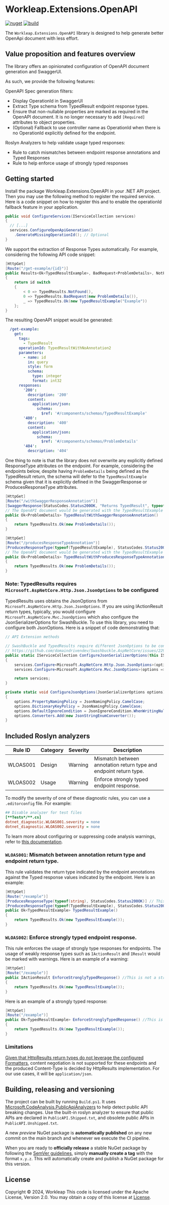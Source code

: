 # Workleap.Extensions.OpenAPI

[![nuget](https://img.shields.io/nuget/v/Workleap.Extensions.OpenAPI.svg?logo=nuget)](https://www.nuget.org/packages/Workleap.Extensions.OpenAPI/)
[![build](https://img.shields.io/github/actions/workflow/status/gsoft-inc/wl-extensions-openapi/publish.yml?logo=github&branch=main)](https://github.com/workleap/wl-extensions-openapi/actions/workflows/publish.yml)

The `Workleap.Extensions.OpenAPI` library is designed to help generate better OpenApi document with less effort.

## Value proposition and features overview

The library offers an opinionated configuration of OpenAPI document generation and SwaggerUI.

As such, we provide the following features:

OpenAPI Spec generation filters:
- Display OperationId in SwaggerUI
- Extract Type schema from TypedResult endpoint response types.
- Ensure that non-nullable properties are marked as required in the OpenAPI document. It is no longer necessary to add `[Required]` attributes to object properties.
- (Optional) Fallback to use controller name as OperationId when there is no OperationId explicitly defined for the endpoint.

Roslyn Analyzers to help validate usage typed responses:
- Rule to catch mismatches between endpoint response annotations and Typed Responses
- Rule to help enforce usage of strongly typed responses

## Getting started

Install the package Workleap.Extensions.OpenAPI in your .NET API project. Then you may use the following method to register the required service.  Here is a code snippet on how to register this and to enable the operationId fallback feature in your application.

```cs
public void ConfigureServices(IServiceCollection services)
{
  // [...]
  services.ConfigureOpenApiGeneration()
    .GenerateMissingOperationId(); // Optional
}
```

We support the extraction of Response Types automatically. For example, considering the following API code snippet:
```cs
[HttpGet]
[Route("/get-example/{id}")]
public Results<Ok<TypedResultExample>, BadRequest<ProblemDetails>, NotFound> GetExample(int id)
{
    return id switch
    {
        < 0 => TypedResults.NotFound(),
        0 => TypedResults.BadRequest(new ProblemDetails()),
        _ => TypedResults.Ok(new TypedResultExample("Example"))
    };
}
```

The resulting OpenAPI snippet would be generated:
```yaml
  /get-example:
    get:
      tags:
        - TypedResult
      operationId: TypedResultWithNoAnnotation2
      parameters:
        - name: id
          in: query
          style: form
          schema:
            type: integer
            format: int32
      responses:
        '200':
          description: '200'
          content:
            application/json:
              schema:
                $ref: '#/components/schemas/TypedResultExample'
        '400':
          description: '400'
          content:
            application/json:
              schema:
                $ref: '#/components/schemas/ProblemDetails'
        '404':
          description: '404'
```

One thing to note is that the library does not overwrite any explicitly defined ResponseType attributes on the endpoint. For example, considering the endpoints below, despite having `ProblemDetails` being defined as the TypedResult return, the schema will defer to the `TypedResultExample` schema given that it is explicitly defined in the SwaggerResponse or ProducesResponseType attributes. 

```cs
[HttpGet]
[Route("/withSwaggerResponseAnnotation")]
[SwaggerResponse(StatusCodes.Status200OK, "Returns TypedResult", typeof(TypedResultExample), "application/json")] 
// The OpenAPI document would be generated with the TypedResultExample schema rather than ProblemDetails as per signature. 
public Ok<ProblemDetails> TypedResultWithSwaggerResponseAnnotation()
{
    return TypedResults.Ok(new ProblemDetails());
}

[HttpGet]
[Route("/producesResponseTypeAnnotation")]
[ProducesResponseType(typeof(TypedResultExample), StatusCodes.Status200OK)] 
// The OpenAPI document would be generated with the TypedResultExample schema rather than ProblemDetails as per signature.
public Ok<ProblemDetails> TypedResultWithProducesResponseTypeAnnotation()
{
    return TypedResults.Ok(new ProblemDetails());
}
```

### Note: TypedResults requires `Microsoft.AspNetCore.Http.Json.JsonOptions` to be configured

TypedResults uses obtains the JsonOptions from `Microsoft.AspNetCore.Http.Json.JsonOptions`. If you are using IActionResult return types, typically, you would configure `Microsoft.AspNetCore.Mvc.JsonOptions` which also configure the JsonSerializerOptions for SwashBuckle. To use this library, you need to configure both JsonOptions. Here is a snippet of code demonstrating that:

```cs
// API Extension methods

// SwashBuckle and TypedResults require different JsonOptions to be configured.
// https://github.com/domaindrivendev/Swashbuckle.AspNetCore/issues/2293
public static IServiceCollection ConfigureJsonSerializerOptions(this IServiceCollection services)
{
    services.Configure<Microsoft.AspNetCore.Http.Json.JsonOptions>(options => ConfigureJsonOptions(options.SerializerOptions));
    services.Configure<Microsoft.AspNetCore.Mvc.JsonOptions>(options => ConfigureJsonOptions(options.JsonSerializerOptions));

    return services;
}

private static void ConfigureJsonOptions(JsonSerializerOptions options)
{
    options.PropertyNamingPolicy = JsonNamingPolicy.CamelCase;
    options.DictionaryKeyPolicy = JsonNamingPolicy.CamelCase;
    options.DefaultIgnoreCondition = JsonIgnoreCondition.WhenWritingNull;
    options.Converters.Add(new JsonStringEnumConverter());
}
```


## Included Roslyn analyzers

| Rule ID | Category | Severity | Description                                                        |
|---------|----------|----------|--------------------------------------------------------------------|
| WLOAS001 | Design  | Warning  | Mismatch between annotation return type and endpoint return type. |
| WLOAS002 | Usage  | Warning  | Enforce strongly typed endpoint response. |

To modify the severity of one of these diagnostic rules, you can use a `.editorconfig` file. For example:

```ini
## Disable analyzer for test files
[**Tests*/**.cs]
dotnet_diagnostic.WLOAS001.severity = none
dotnet_diagnostic.WLOAS002.severity = none
```

To learn more about configuring or suppressing code analysis warnings, refer to [this documentation](https://learn.microsoft.com/en-us/dotnet/fundamentals/code-analysis/suppress-warnings).

### `WLOAS001`: Mismatch between annotation return type and endpoint return type.

This rule validates the return type indicated by the endpoint annotations against the Typed response values indicated by the endpoint. Here is an example:

```cs
[HttpGet]
[Route("/example")]
[ProducesResponseType(typeof(string), StatusCodes.Status200OK)] // This would be marked with a warning given typeof(string) is different from typeof(TypedResultExample)
[ProducesResponseType(typeof(TypedResultExample), StatusCodes.Status200OK)] // This would be valid
public Ok<TypedResultExample> TypedResultExample()
{
    return TypedResults.Ok(new TypedResultExample());
}
```

### `WLOAS002`: Enforce strongly typed endpoint response.

This rule enforces the usage of strongly type responses for endpoints. The usage of weakly response types such as `IActionResult` and `IResult` would be marked with warnings. Here is an example of a warning:

```cs
[HttpGet]
[Route("/example")]
public IActionResult EnforceStronglyTypedResponse() //This is not a strongly typed response and would be marked with a warning
{
    return TypedResults.Ok(new TypedResultExample());
}
```

Here is an example of a strongly typed response:

```cs
[HttpGet]
[Route("/example")]
public Ok<TypedResultExample> EnforceStronglyTypedResponse() //This is a strongly typed response 
{
    return TypedResults.Ok(new TypedResultExample());
}
```

### Limitations

[Given that HttpResults return types do not leverage the configured Formatters](https://learn.microsoft.com/en-us/aspnet/core/web-api/action-return-types?view=aspnetcore-8.0#httpresults-type), content negotiation is not supported for these endpoints and the produced Content-Type is decided by HttpResults implementation. For our use cases, it will be `application/json`.


## Building, releasing and versioning

The project can be built by running `Build.ps1`. It uses [Microsoft.CodeAnalysis.PublicApiAnalyzers](https://github.com/dotnet/roslyn-analyzers/blob/main/src/PublicApiAnalyzers/PublicApiAnalyzers.Help.md) to help detect public API breaking changes. Use the built-in roslyn analyzer to ensure that public APIs are declared in `PublicAPI.Shipped.txt`, and obsolete public APIs in `PublicAPI.Unshipped.txt`.

A new *preview* NuGet package is **automatically published** on any new commit on the main branch and whenever we execute the CI pipeline.

When you are ready to **officially release** a stable NuGet package by following the [SemVer guidelines](https://semver.org/), simply **manually create a tag** with the format `x.y.z`. This will automatically create and publish a NuGet package for this version.

## License

Copyright © 2024, Workleap This code is licensed under the Apache License, Version 2.0. You may obtain a copy of this license at [License](https://github.com/workleap/gsoft-license/blob/master/LICENSE).
